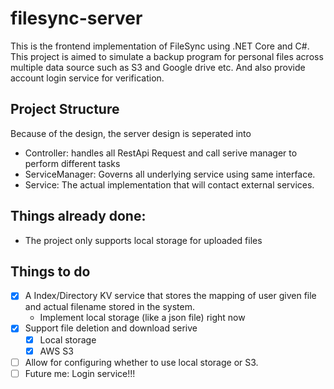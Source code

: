 # filesync-server
This is the frontend implementation of FileSync using .NET Core and C#. This project is aimed to simulate a backup program for personal files across multiple data source such as S3 and Google drive etc. And also provide account login service for verification. 

## Project Structure
Because of the design, the server design is seperated into 
- Controller: handles all RestApi Request and call serive manager to perform different tasks
- ServiceManager: Governs all underlying service using same interface.
- Service: The actual implementation that will contact external services.

## Things already done:
- The project only supports local storage for uploaded files

## Things to do
- [x] A Index/Directory KV service that stores the mapping of user given file and actual filename stored in the system. 
    - Implement local storage (like a json file) right now
- [x] Support file deletion and download serive
    - [x] Local storage
    - [x] AWS S3
- [ ] Allow for configuring whether to use local storage or S3.
- [ ] Future me: Login service!!!